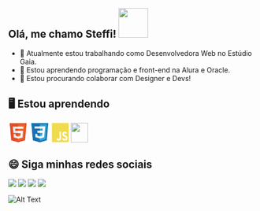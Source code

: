 ## Olá, me chamo Steffi! <img src="https://i.pinimg.com/originals/ca/1d/9e/ca1d9e9ee0036ff2d88cdd8d895f5244.gif" width="60" height="60" />

- 🔭 Atualmente estou trabalhando como Desenvolvedora Web no Estúdio Gaia.
- 🌱 Estou aprendendo programação e front-end na Alura e Oracle.
- 👯 Estou procurando colaborar com Designer e Devs!

## 🖥️ Estou aprendendo

<img loading="lazy" src="https://raw.githubusercontent.com/devicons/devicon/master/icons/html5/html5-original.svg" width="40" height="40"/> <img loading="lazy" src="https://raw.githubusercontent.com/devicons/devicon/master/icons/css3/css3-original.svg" width="40" height="40"/> <img loading="lazy" src="https://raw.githubusercontent.com/devicons/devicon/master/icons/javascript/javascript-plain.svg" width="35" height="40"/> <img loading="lazy" src="https://cdn.jsdelivr.net/gh/devicons/devicon@latest/icons/figma/figma-original.svg" width="35" height="40"/>

## 😄 Siga minhas redes sociais

<div>
<a href="https://instagram.com/seu-usuário-instagram-aqui" target="_blank"><img loading="lazy" src="https://img.shields.io/badge/-Instagram-%23E4405F?style=for-the-badge&logo=instagram&logoColor=white" target="_blank"></a>
<a href="https://www.twitch.tv/seu-usuário-aqui" target="_blank"><img loading="lazy" src="https://img.shields.io/badge/Twitch-9146FF?style=for-the-badge&logo=twitch&logoColor=white" target="_blank"></a>
<a href = "mailto:contato@seu-usuário-aqui"><img loading="lazy" src="https://img.shields.io/badge/Gmail-D14836?style=for-the-badge&logo=gmail&logoColor=white" target="_blank"></a>
<a href="https://www.linkedin.com/in/seu-usuário-linkedln-aqui" target="_blank"><img loading="lazy" src="https://img.shields.io/badge/-LinkedIn-%230077B5?style=for-the-badge&logo=linkedin&logoColor=white" target="_blank"></a>   
</div>

![Alt Text](https://i.pinimg.com/originals/80/7b/5c/807b5c4b02e765bb4930b7c66662ef4b.gif)
